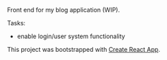 Front end for my blog application (WIP).

Tasks:
  - enable login/user system functionality

This project was bootstrapped with [Create React App](https://github.com/facebook/create-react-app).

